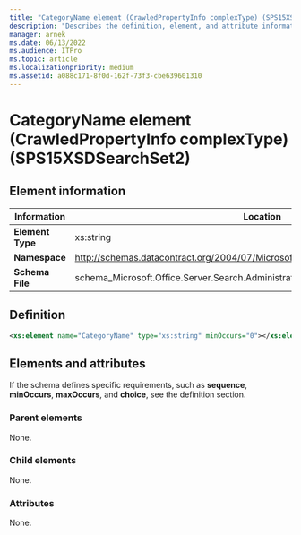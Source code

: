 ```yaml
---
title: "CategoryName element (CrawledPropertyInfo complexType) (SPS15XSDSearchSet2)"
description: "Describes the definition, element, and attribute information for CategoryName element (CrawledPropertyInfo complexType) (SPS15XSDSearchSet2)."
manager: arnek
ms.date: 06/13/2022
ms.audience: ITPro
ms.topic: article
ms.localizationpriority: medium
ms.assetid: a088c171-8f0d-162f-73f3-cbe639601310
---
```


# CategoryName element (CrawledPropertyInfo complexType) (SPS15XSDSearchSet2)



## Element information

| Information | Location |
|-------------|----------|
| **Element Type** | xs:string |
| **Namespace** | http://schemas.datacontract.org/2004/07/Microsoft.Office.Server.Search.Administration |
| **Schema File** | schema_Microsoft.Office.Server.Search.Administration.xsd |

## Definition

```XML
<xs:element name="CategoryName" type="xs:string" minOccurs="0"></xs:element>

```

## Elements and attributes

If the schema defines specific requirements, such as **sequence**, **minOccurs**, **maxOccurs**, and **choice**, see the definition section.

### Parent elements

None.

### Child elements

None.

### Attributes

None.
